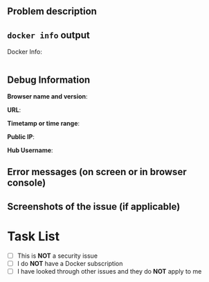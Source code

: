 <!--

Are you in the right place?


## General Issues
Please use https://forums.docker.com to discuss general issues with your environment, how to set
things up, how to use Docker.

## Security Issues
If you are reporting about security vulnerability in the site or about some malicious image that
should be taken down ASAP then please report it via email to security@docker.com. 

## Issues related to running a container in a user's local environment or user's on-prem/cloud based cluster.
- If you are a community user using our Docker Engine product, Please go to https://forums.docker.com/ and verify if other members in the community have run into this issue, or post an issue back to the community.
- If you are a user with a subscription to Docker, you can go to https://hub.docker.com/support/contact/ and create a support ticket.

Please, verify if similar issue is already open by someone else before creating new one. You can
thumbs up an existing issue to express your concern. 

-->


<!--

Great, you are in the right place! Do one of these common issues describe the problem you are experiencing?


## Account Activation Issues
Please go to https://hub.docker.com/support/contact/ and open a ticket so our support team can
activate your account. 

## Password Reset Issues
Please go to the [reset-password page](https://hub.docker.com/settings/general) in order to reset the
password for your Docker Hub account.

## Deleting User Accounts and Organization Accounts
Please see https://docs.docker.com/docker-hub/deactivate-account/ for next steps.

-->



## Problem description


## `docker info` output
<!--
This is only necessary if the problem includes using Docker Desktop or Docker Engine in order 
to replicate the issue you are seeing
-->
Docker Info:
```yaml

```


## Debug Information
**Browser name and version**:


<!-- if applicable, where did you get your error? -->
**URL**:


<!-- please include your timezone -->
**Timetamp or time range**: 


<!--  address of the machine which encountered the error -->
**Public IP**: 


**Hub Username**:


## Error messages (on screen or in browser console)



## Screenshots of the issue (if applicable)
<!--
Please redact or blur any private information!
-->




# Task List
- [ ] This is **NOT** a security issue
- [ ] I do **NOT** have a Docker subscription
- [ ] I have looked through other issues and they do **NOT** apply to me
